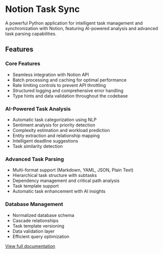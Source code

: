 # Notion Task Sync

A powerful Python application for intelligent task management and synchronization with Notion, featuring AI-powered analysis and advanced task parsing capabilities.

## Features

### Core Features
- Seamless integration with Notion API
- Batch processing and caching for optimal performance
- Rate limiting controls to prevent API throttling
- Structured logging and comprehensive error handling
- Type hints and data validation throughout the codebase

### AI-Powered Task Analysis
- Automatic task categorization using NLP
- Sentiment analysis for priority detection
- Complexity estimation and workload prediction
- Entity extraction and relationship mapping
- Intelligent deadline suggestions
- Task similarity detection

### Advanced Task Parsing
- Multi-format support (Markdown, YAML, JSON, Plain Text)
- Hierarchical task structure with subtasks
- Dependency management and critical path analysis
- Task template support
- Automatic task enhancement with AI insights

### Database Management
- Normalized database schema
- Cascade relationships
- Task template versioning
- Data validation layer
- Efficient query optimization

[View full documentation](docs/README.md)